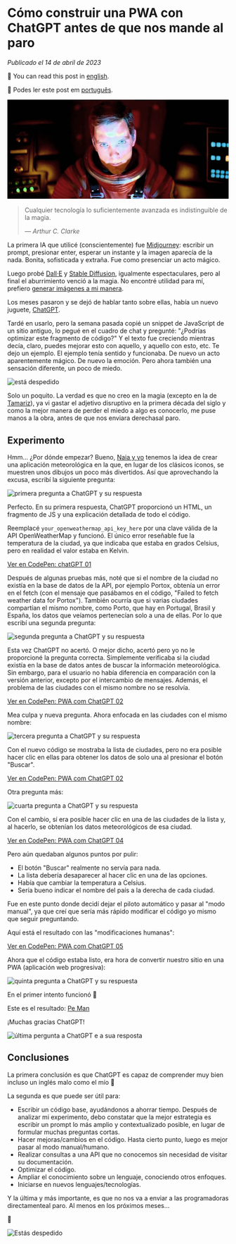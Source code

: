 # Cómo construir una PWA con ChatGPT antes de que nos mande al paro

*Publicado el 14 de abril de 2023*

🦑 You can read this post in [english](../en/blog/build-pwa-with-chatgpt.html).

🐙 Podes ler este post em [português](../pt/blogue/construir-pwa-com-chatgpt.html).

![David Bowman delante de HAL 9000](../img/chatgpt-hal-9000.jpg)

> Cualquier tecnología lo suficientemente avanzada es indistinguible de la magia.
>
> — *Arthur C. Clarke*

La primera IA que utilicé (conscientemente) fue [Midjourney](https://www.midjourney.com/): escribir un prompt, presionar enter, esperar un instante y la imagen aparecía de la nada. Bonita, sofisticada y extraña. Fue como presenciar un acto mágico.

Luego probé [Dall·E](https://openai.com/research/dall-e) y [Stable Diffusion](https://stablediffusionweb.com/), igualmente espectaculares, pero al final el aburrimiento venció a la magia. No encontré utilidad para mí, prefiero [generar imágenes a mi manera](https://twitter.com/naia_ze/status/1621621795907420162).

Los meses pasaron y se dejó de hablar tanto sobre ellas, había un nuevo juguete, [ChatGPT](https://stablediffusionweb.com/).

Tardé en usarlo, pero la semana pasada copié un snippet de JavaScript de un sitio antiguo, lo pegué en el cuadro de chat y pregunté: "¿Podrías optimizar este fragmento de código?" Y el texto fue creciendo mientras decía, claro, puedes mejorar esto con aquello, y aquello con esto, etc. Te dejo un ejemplo. El ejemplo tenía sentido y funcionaba. De nuevo un acto aparentemente mágico. De nuevo la emoción. Pero ahora también una sensación diferente, un poco de miedo.

![está despedido](../../img/fired.gif)

Solo un poquito. La verdad es que no creo en la magia (excepto en la de [Tamariz](https://www.nytimes.com/2023/01/02/magazine/juan-tamariz-magic.html)), ya vi gastar el adjetivo disruptivo en la primera década del siglo y como la mejor manera de perder el miedo a algo es conocerlo, me puse manos a la obra, antes de que nos enviara derechasal paro.

## Experimento

Hmm… ¿Por dónde empezar? Bueno, [Naia y yo](https://twitter.com/naia_ze) tenemos la idea de crear una aplicación meteorológica en la que, en lugar de los clásicos iconos, se muestren unos dibujos un poco más divertidos. Así que aprovechando la excusa, escribí la siguiente pregunta:

![primera pregunta a ChatGPT y su respuesta](../../img/chatgpt-01.jpg)

Perfecto. En su primera respuesta, ChatGPT proporcionó un HTML, un fragmento de JS y una explicación detallada de todo el código.

Reemplacé `your_openweathermap_api_key_here` por una clave válida de la API OpenWeatherMap y funcionó. El único error reseñable fue la temperatura de la ciudad, ya que indicaba que estaba en grados Celsius, pero en realidad el valor estaba en Kelvin.

[Ver en CodePen: chatGPT 01](https://codepen.io/arinspunk/pen/GRYpLrL)

Después de algunas pruebas más, noté que si el nombre de la ciudad no existía en la base de datos de la API, por ejemplo Portox, obtenía un error en el fetch (con el mensaje que pasábamos en el código, "Failed to fetch weather data for Portox"). También ocurría que si varias ciudades compartían el mismo nombre, como Porto, que hay en Portugal, Brasil y España, los datos que veíamos pertenecían solo a una de ellas. Por lo que escribí una segunda pregunta:

![segunda pregunta a ChatGPT y su respuesta](../../img/chatgpt-02.jpg)

Esta vez ChatGPT no acertó. O mejor dicho, acertó pero yo no le proporcioné la pregunta correcta. Simplemente verificaba si la ciudad existía en la base de datos antes de buscar la información meteorológica. Sin embargo, para el usuario no había diferencia en comparación con la versión anterior, excepto por el intercambio de mensajes. Además, el problema de las ciudades con el mismo nombre no se resolvía.

[Ver en CodePen: PWA com ChatGPT 02](https://codepen.io/arinspunk/pen/qBJOzJX)

Mea culpa y nueva pregunta. Ahora enfocada en las ciudades con el mismo nombre:

![tercera pregunta a ChatGPT y su respuesta](../../img/chatgpt-03.jpg)

Con el nuevo código se mostraba la lista de ciudades, pero no era posible hacer clic en ellas para obtener los datos de solo una al presionar el botón "Buscar".

[Ver en CodePen: PWA com ChatGPT 02](https://codepen.io/arinspunk/pen/oNajrao)

Otra pregunta más:

![cuarta pregunta a ChatGPT y su respuesta](../../img/chatgpt-04.jpg)

Con el cambio, sí era posible hacer clic en una de las ciudades de la lista y, al hacerlo, se obtenían los datos meteorológicos de esa ciudad.

[Ver en CodePen: PWA com ChatGPT 04](https://codepen.io/arinspunk/pen/abRpbjQ)

Pero aún quedaban algunos puntos por pulir:

- El botón "Buscar" realmente no servía para nada.
- La lista debería desaparecer al hacer clic en una de las opciones.
- Había que cambiar la temperatura a Celsius.
- Sería bueno indicar el nombre del país a la derecha de cada ciudad.

Fue en este punto donde decidí dejar el piloto automático y pasar al "modo manual", ya que creí que sería más rápido modificar el código yo mismo que seguir preguntando.

Aquí está el resultado con las "modificaciones humanas":

[Ver en CodePen: PWA com ChatGPT 05](https://codepen.io/arinspunk/pen/wvYgBdP)

Ahora que el código estaba listo, era hora de convertir nuestro sitio en una PWA (aplicación web progresiva):

![quinta pregunta a ChatGPT y su respuesta](../../img/chatgpt-05.jpg)

En el primer intento funcionó 🥳

Este es el resultado: [Pe Man](https://xulioze.com/test/pwa/)

¡Muchas gracias ChatGPT!

![última pergunta a ChatGPT e a sua resposta](../../img/chatgpt-06.jpg)

## Conclusiones

La primera conclusión es que ChatGPT es capaz de comprender muy bien incluso un inglés malo como el mío 😬

La segunda es que puede ser útil para:

- Escribir un código base, ayudándonos a ahorrar tiempo. Después de analizar mi experimento, debo constatar que la mejor estrategia es escribir un prompt lo más amplio y contextualizado posible, en lugar de formular muchas preguntas cortas.
- Hacer mejoras/cambios en el código. Hasta cierto punto, luego es mejor pasar al modo manual/humano.
- Realizar consultas a una API que no conocemos sin necesidad de visitar su documentación.
- Optimizar el código.
- Ampliar el conocimiento sobre un lenguaje, conociendo otros enfoques.
- Iniciarse en nuevos lenguajes/tecnologías.

Y la última y más importante, es que no nos va a enviar a las programadoras directamenteal paro. Al menos en los próximos meses…

🥹

![Estás despedido](../../img/fired.gif)
